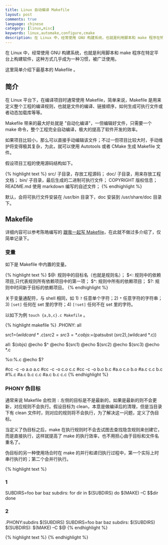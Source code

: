 ```yaml
---
title: Linux 自动编译 Makefile
layout: post
comments: true
language: chinese
category: [linux,misc]
keywords: linux,automake,configure,cmake
description: 在 Linux 中，经常使用 GNU 构建系统，也就是利用脚本和 make 程序在特定平台上构建软件，这种方式几乎成为一种习惯，被广泛使用。这里简单介绍下这种构建方式的细节，以及开发者如何利用 autotools 创建兼容 GNU 构建系统的项目。
---
```


在 Linux 中，经常使用 GNU 构建系统，也就是利用脚本和 make 程序在特定平台上构建软件，这种方式几乎成为一种习惯，被广泛使用。

这里简单介绍下最基本的 Makefile 。

<!-- more -->

## 简介

在 Linux 平台下，在编译项目时通常使用 Makefile，简单来说，Makefile 是用来定义整个工程的编译规则，也就是文件的编译、链接顺序，如何生成可执行文件或者动态加载库等等。

Makefile 带来的最大好处就是 "自动化编译"，一但编辑好文件，只需要一个 make 命令，整个工程完全自动编译，极大的提高了软件开发的效率。

如果项目比较小，那么可以直接手动编辑该文件；不过一但项目比较大时，手动维护将变得极其复杂，为此，就可以使用 Autotools 或者 CMake 生成 Makefile 文件。

假设项目工程的使用源码结构如下。

{% highlight text %}
src/
   子目录，存放工程源码；
doc/
   子目录，用来存放工程文档；
bin/
   子目录，最后生成的二进制可执行文件；
COPYRIGHT
   版权信息；
README.md
   使用 markdown 编写的自述文件；
{% endhighlight %}

默认，会将可执行文件安装在 /usr/bin 目录下，doc 安装到 /usr/share/doc 目录下。


## Makefile

详细内容可以参考陈皓编写的 [跟我一起写 Makefile](/reference/linux/Makefile.pdf)，在此就不做过多介绍了，仅简单记录下。

### 变量

如下是 Makefile 中内置的变量。

{% highlight text %}
$@:  规则中的目标名（也就是规则名）；
$<:  规则中的依赖项目,只代表规则所有依赖项目中的第一项；
$^:  规则中所有的依赖项目；
$?:  规则中时间新于目标的依赖项目。
{% endhighlight %}

关于变量通配符，与 shell 相同，如 1) `?` 任意单个字符；2) `*` 任意字符的字符串；3) `[set]` 任何在 set 里的字符；4) `[!set]` 任何不在 set 里的字符。

以如下为例 `touch {a,b,c}.c Makefile` 。

{% highlight makefile %}
.PHONY: all

src1=$(wildcard *.c)
src2=%.c
src3=*.c
objs:=$(patsubst $(src2),%.o,$(wildcard *.c))

all: $(objs)
    @echo $^
    @echo $(src1)
    @echo $(src2)
    @echo $(src3)
    @echo *.c

%o:%.c
    @echo $?

#cc    -c -o a.o a.c
#cc    -c -o c.o c.c
#cc    -c -o b.o b.c
#a.o c.o b.o
#a.c c.c b.c
#%.c
#a.c b.c c.c
#a.c b.c c.c
{% endhighlight %}


### PHONY 伪目标

通常来说 Makefile 会检测 `:` 左侧的目标是不是最新的，如果是最新的则不会更新，对应规则不会执行。假设目标为 clean，本意是做编译后的清理，但是当目录下有 clean 文件时，则对应的规则将不会执行，为了解决这一问题，定义了伪目标。

当定义了伪目标之后，make 在执行规则时不会去试图去查找隐含规则来创建它，而是直接执行，这样就提高了 make 的执行效率，也不用担心由于目标和文件名重名了。

伪目标的另一种使用场合时在 make 的并行和递归执行过程中，第一个实际上时串行执行的；第二个会并行执行。

{% highlight text %}
### 1
SUBDIRS=foo bar baz
subdirs:
    for dir in $(SUBDIRS)
    do
    $(MAKE) –C $$dir
    done

### 2
.PHONY:subdirs $(SUBDIRS)
SUBDIRS=foo bar baz
subdirs: $(SUBDIRS)
$(SUBDIRS):
    $(MAKE) –C $@
{% endhighlight %}


{% highlight text %}
{% endhighlight %}
